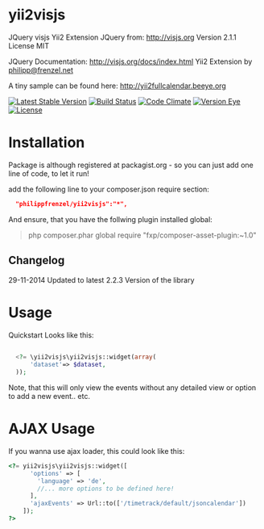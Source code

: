 yii2visjs
================
JQuery visjs Yii2 Extension
JQuery from: http://visjs.org
Version 2.1.1
License MIT

JQuery Documentation:
http://visjs.org/docs/index.html
Yii2 Extension by <philipp@frenzel.net>

A tiny sample can be found here:
http://yii2fullcalendar.beeye.org

[![Latest Stable Version](https://poser.pugx.org/philippfrenzel/yii2visjs/v/stable.svg)](https://packagist.org/packages/philippfrenzel/yii2visjs)
[![Build Status](https://travis-ci.org/philippfrenzel/yii2visjs.svg?branch=master)](https://travis-ci.org/philippfrenzel/yii2visjs)
[![Code Climate](https://codeclimate.com/github/philippfrenzel/yii2visjs.png)](https://codeclimate.com/github/philippfrenzel/yii2visjs)
[![Version Eye](https://www.versioneye.com/php/philippfrenzel:yii2visjs/badge.svg)](https://www.versioneye.com/php/philippfrenzel:yii2visjs)
[![License](https://poser.pugx.org/philippfrenzel/yii2visjs/license.svg)](https://packagist.org/packages/philippfrenzel/yii2visjs)

Installation
============
Package is although registered at packagist.org - so you can just add one line of code, to let it run!

add the following line to your composer.json require section:
```json
  "philippfrenzel/yii2visjs":"*",
```

And ensure, that you have the follwing plugin installed global:

> php composer.phar global require "fxp/composer-asset-plugin:~1.0"

Changelog
---------

29-11-2014 Updated to latest 2.2.3 Version of the library

Usage
=====

Quickstart Looks like this:

```php
  
  <?= \yii2visjs\yii2visjs::widget(array(
      'dataset'=> $dataset,
  ));
```

Note, that this will only view the events without any detailed view or option to add a new event.. etc.

AJAX Usage
==========
If you wanna use ajax loader, this could look like this:

```php
<?= yii2visjs\yii2visjs::widget([
      'options' => [
        'language' => 'de',
        //... more options to be defined here!
      ],
      'ajaxEvents' => Url::to(['/timetrack/default/jsoncalendar'])
    ]);
?>
```

